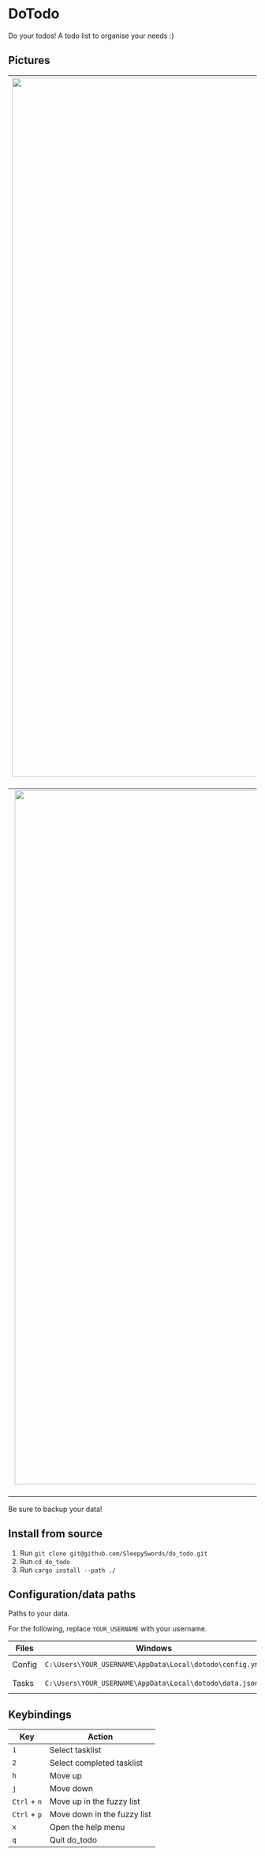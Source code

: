 # DoTodo

Do your todos!
A todo list to organise your needs :)

## Pictures
|                          <img width="1414" src="https://github.com/SleepySwords/do_todo/assets/33922797/b572a1af-3d70-46d5-ac24-17887532fbae"> Tags                          | <img width="1403" alt="Screenshot 2023-12-14 at 11 03 48 pm" src="https://github.com/SleepySwords/do_todo/assets/33922797/26429f86-15ee-492a-9c37-af187687c47f"> Fuzzy finder |
|:----------------------------------------------------------------------------------------------------------------------------------------------------------------------------:|:-----------------------------------------------------------------------------------------------------------------------------------------------------------------------------:|
| <img width="1405" alt="Screenshot 2024-01-01 at 3 56 09 pm" src="https://github.com/SleepySwords/do_todo/assets/33922797/6bfd0088-8c31-4fa7-bd47-b0e3c96f045f"> **Subtasks** |

Be sure to backup your data!

## Install from source
1. Run `git clone git@github.com/SleepySwords/do_todo.git`
2. Run `cd do_todo`
3. Run `cargo install --path ./`

## Configuration/data paths
Paths to your data.

For the following, replace `YOUR_USERNAME` with your username.

| Files  | Windows                                                  | Linux                                               | MacOS                                                                |
|--------|----------------------------------------------------------|-----------------------------------------------------|----------------------------------------------------------------------|
| Config | `C:\Users\YOUR_USERNAME\AppData\Local\dotodo\config.yml` | `/home/YOUR_USERNAME/.config/dotodo/config.yml`     | `/Users/YOUR_USERNAME/Library/Application Support/dotodo/config.yml` |
| Tasks  | `C:\Users\YOUR_USERNAME\AppData\Local\dotodo\data.json`  | `/home/YOUR_USERNAME/.local/share/dotodo/data.json` | `/Users/YOUR_USERNAME/Library/Application Support/dotodo/data.json`  |

## Keybindings

| Key          | Action                      |
|--------------|-----------------------------|
| `1`          | Select tasklist             |
| `2`          | Select completed tasklist   |
| `h`          | Move up                     |
| `j`          | Move down                   |
| `Ctrl` + `n` | Move up in the fuzzy list   |
| `Ctrl` + `p` | Move down in the fuzzy list |
| `x`          | Open the help menu          |
| `q`          | Quit do_todo                |

